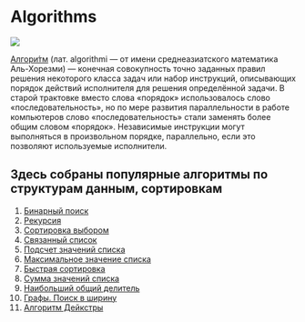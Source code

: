 # Algorithms
![](https://i.ibb.co/x685G7N/obzor-algoritmy-konsensusa-v-blokcheyne.jpg)


[Алгори́тм](https://ru.wikipedia.org/wiki/%D0%90%D0%BB%D0%B3%D0%BE%D1%80%D0%B8%D1%82%D0%BC) (лат. algorithmi — от имени среднеазиатского математика Аль-Хорезми) — конечная совокупность точно заданных правил решения некоторого класса задач или набор инструкций, описывающих порядок действий исполнителя для решения определённой задачи. В старой трактовке вместо слова «порядок» использовалось слово «последовательность», но по мере развития параллельности в работе компьютеров слово «последовательность» стали заменять более общим словом «порядок». Независимые инструкции могут выполняться в произвольном порядке, параллельно, если это позволяют используемые исполнители.

Здесь собраны популярные алгоритмы по структурам данным, сортировкам
---
01. [Бинарный поиск](https://github.com/ArtyKrafty/Algorithms/blob/main/venv/binary_search.py)
02. [Рекурсия](https://github.com/ArtyKrafty/Algorithms/blob/main/venv/recursion.py)
03. [Сортировка выбором](https://github.com/ArtyKrafty/Algorithms/blob/main/venv/sort_select.py)
04. [Связанный список](https://github.com/ArtyKrafty/Algorithms/blob/main/venv/link_list.py)
05. [Подсчет значений списка](https://github.com/ArtyKrafty/Algorithms/blob/main/venv/count_list.py)
06. [Максимальное значение списка](https://github.com/ArtyKrafty/Algorithms/blob/main/venv/max_in_list.py)
07. [Быстрая сортировка](https://github.com/ArtyKrafty/Algorithms/blob/main/venv/quick_sort.py)
08. [Сумма значений списка](https://github.com/ArtyKrafty/Algorithms/blob/main/venv/recursive_sum.py)
09. [Наибольший общий делитель](https://github.com/ArtyKrafty/Algorithms/blob/main/venv/NOD.py)
10. [Графы. Поиск в ширину](https://github.com/ArtyKrafty/Algorithms/blob/main/venv/graph.py)
11. [Алгоритм Дейкстры](https://github.com/ArtyKrafty/Algorithms/blob/main/venv/algorithm_dijkstra.py)
